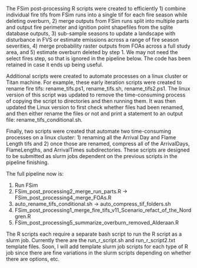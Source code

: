 The FSim post-processing R scripts were created to efficiently 1) combine individual fire tifs from FSim runs into a single tif for each fire season while deleting overburn, 2) merge outputs from FSim runs split into multiple parts and output fire perimeter and ignition point shapefiles from the sqlite database outputs, 3) sub-sample seasons to update a landscape with disturbance in FVS or estimate emissions across a range of fire season severities, 4) merge probability raster outputs from FOAs across a full study area, and 5) estimate overburn deleted by step 1. We may not need the select fires step, so that is ignored in the pipeline below. The code has been retained in case it ends up being useful. 

Additional scripts were created to automate processes on a linux cluster or Titan machine. For example, these early iteration scripts were created to rename fire tifs: rename_tifs.ps1, rename_tifs.sh, rename_tifs2.ps1. The linux version of this script was updated to remove the time-consuming process of copying the script to directories and then running them. It was then updated the Linux version to first check whether files had been renamed, and then either rename the files or not and print a statement to an output file: rename_tifs_conditional.sh.

Finally, two scripts were created that automate two time-consuming processes on a linux cluster: 1) renaming all the Arrival Day and Flame Length tifs and 2) once those are renamed, compress all of the ArrivalDays, FlameLengths, and ArrivalTimes subdirectories. These scripts are designed to be submitted as slurm jobs dependent on the previous scripts in the pipeline finishing. 

The full pipeline now is: 
1. Run FSim
2. FSim_post_processing2_merge_run_parts.R -> FSim_post_processing4_merge_FOAs.R
2. auto_rename_tifs_conditional.sh -> auto_compress_tif_folders.sh
3. FSim_post_processing1_merge_fire_tifs_v11_Scenario_refact_of_the_Nordgren.R 
4. FSim_post_processing5_summarize_overburn_removed_Alderaan.R

The R scripts each require a separate bash script to run the R script as a slurm job. Currently there are the run_r_script.sh and run_r_script2.txt template files. Soon, I will add template slurm job scripts for each type of R job since there are fine variations in the slurm scripts depending on whether there are options, etc. 
